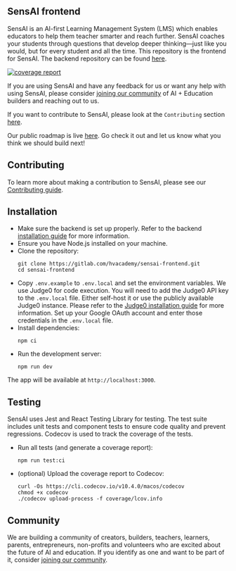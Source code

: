 ## SensAI frontend

SensAI is an AI-first Learning Management System (LMS) which enables educators to help them teacher smarter and reach further. SensAI coaches your students through questions that develop deeper thinking—just like you would, but for every student and all the time. This repository is the frontend for SensAI. The backend repository can be found [here](https://gitlab.com/hvacademy/sensai-ai).

[![coverage report](https://codecov.io/gl/hvacademy/sensai-frontend/branch/main/graph/badge.svg)](https://codecov.io/gl/hvacademy/sensai-frontend)

If you are using SensAI and have any feedback for us or want any help with using SensAI, please consider [joining our community](https://chat.whatsapp.com/LmiulDbWpcXIgqNK6fZyxe) of AI + Education builders and reaching out to us.

If you want to contribute to SensAI, please look at the `Contributing` section [here](https://gitlab.com/hvacademy/sensai-ai/-/blob/main/docs/CONTRIBUTING.md).

Our public roadmap is live [here](https://hyperverge.notion.site/fa1dd0cef7194fa9bf95c28820dca57f?v=ec52c6a716e94df180dcc8ced3d87610). Go check it out and let us know what you think we should build next!

## Contributing
To learn more about making a contribution to SensAI, please see our [Contributing guide](https://gitlab.com/hvacademy/sensai-ai/-/blob/main/docs/CONTRIBUTING.md).

## Installation
- Make sure the backend is set up properly. Refer to the backend [installation guide](https://gitlab.com/hvacademy/sensai-ai/-/blob/main/docs/INSTALL.md) for more information.
- Ensure you have Node.js installed on your machine.
- Clone the repository:
  ```
  git clone https://gitlab.com/hvacademy/sensai-frontend.git
  cd sensai-frontend
  ```
- Copy `.env.example` to `.env.local` and set the environment variables. We use Judge0 for code execution. You will need to add the Judge0 API key to the `.env.local` file. Either self-host it or use the publicly available Judge0 instance. Please refer to the [Judge0 installation guide](https://gitlab.com/hvacademy/sensai-ai/-/blob/main/docs/INSTALL.md#judge0) for more information. Set up your Google OAuth account and enter those   credentials in the `.env.local` file.
- Install dependencies:
  ```
  npm ci
  ```
- Run the development server:
  ```
  npm run dev
  ```

The app will be available at `http://localhost:3000`.

## Testing

SensAI uses Jest and React Testing Library for testing. The test suite includes unit tests and component tests to ensure code quality and prevent regressions. Codecov is used to track the coverage of the tests.

- Run all tests (and generate a coverage report):
  ```
  npm run test:ci
  ```

- (optional) Upload the coverage report to Codecov:
  ```
  curl -Os https://cli.codecov.io/v10.4.0/macos/codecov
  chmod +x codecov
  ./codecov upload-process -f coverage/lcov.info
  ```


## Community
We are building a community of creators, builders, teachers, learners, parents, entrepreneurs, non-profits and volunteers who are excited about the future of AI and education. If you identify as one and want to be part of it, consider [joining our community](https://chat.whatsapp.com/LmiulDbWpcXIgqNK6fZyxe).